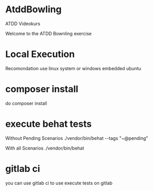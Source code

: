 # AtddBowling

ATDD Videokurs

Welcome to the ATDD Bownling exercise


# Local Execution 
Recomondation use linux system
or windows embedded ubuntu 

# composer install
do  composer install

# execute behat tests
Without Pending Scenarios 
./vendor/bin/behat --tags "~@pending"

With all Scenarios
./vendor/bin/behat

# gitlab ci
you can use gitlab ci to use execute tests on gitlab
